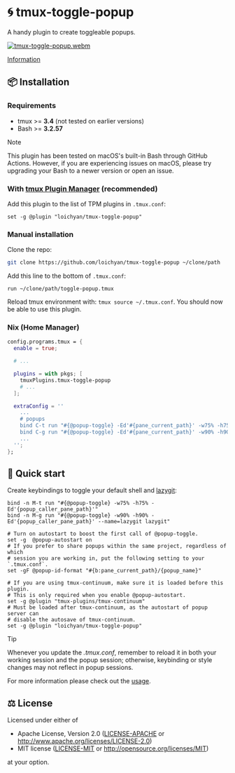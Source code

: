 # 🌀 tmux-toggle-popup

A handy plugin to create toggleable popups.

[![tmux-toggle-popup.webm](https://loichyan.github.io/dotfiles/assets/tmux-toggle-popup-thumbnail.jpg)](https://loichyan.github.io/dotfiles/assets/tmux-toggle-popup.webm)

[Information](https://github.com/loichyan/dotfiles/tree/snapshot#information)

## 📦 Installation

### Requirements

- tmux >= **3.4** (not tested on earlier versions)
- Bash >= **3.2.57**

> [!NOTE]
>
> This plugin has been tested on macOS's built-in Bash through GitHub Actions.
> However, if you are experiencing issues on macOS, please try upgrading your
> Bash to a newer version or open an issue.

### With [tmux Plugin Manager](https://github.com/tmux-plugins/tpm) (recommended)

Add this plugin to the list of TPM plugins in `.tmux.conf`:

```tmux
set -g @plugin "loichyan/tmux-toggle-popup"
```

### Manual installation

Clone the repo:

```sh
git clone https://github.com/loichyan/tmux-toggle-popup ~/clone/path
```

Add this line to the bottom of `.tmux.conf`:

```tmux
run ~/clone/path/toggle-popup.tmux
```

Reload tmux environment with: `tmux source ~/.tmux.conf`. You should now be able
to use this plugin.

### Nix (Home Manager)

```nix
config.programs.tmux = {
  enable = true;

  # ...

  plugins = with pkgs; [
    tmuxPlugins.tmux-toggle-popup
    # ...
  ];

  extraConfig = ''
    ...
    # popups
    bind C-t run "#{@popup-toggle} -Ed'#{pane_current_path}' -w75% -h75%"
    bind C-g run "#{@popup-toggle} -Ed'#{pane_current_path}' -w90% -h90% --name=lazygit lazygit"
    ...
  '';
};
```

## 🚗 Quick start

Create keybindings to toggle your default shell and
[lazygit](https://github.com/jesseduffield/lazygit):

```tmux
bind -n M-t run "#{@popup-toggle} -w75% -h75% -Ed'{popup_caller_pane_path}'"
bind -n M-g run "#{@popup-toggle} -w90% -h90% -Ed'{popup_caller_pane_path}' --name=lazygit lazygit"

# Turn on autostart to boost the first call of @popup-toggle.
set -g  @popup-autostart on
# If you prefer to share popups within the same project, regardless of which
# session you are working in, put the following setting to your `.tmux.conf`.
set -gF @popup-id-format "#{b:pane_current_path}/{popup_name}"

# If you are using tmux-continuum, make sure it is loaded before this plugin.
# This is only required when you enable @popup-autostart.
set -g @plugin "tmux-plugins/tmux-continuum"
# Must be loaded after tmux-continuum, as the autostart of popup server can
# disable the autosave of tmux-continuum.
set -g @plugin "loichyan/tmux-toggle-popup"
```

> [!TIP]
>
> Whenever you update the *.tmux.conf*, remember to reload it in both your
> working session and the popup session; otherwise, keybinding or style changes
> may not reflect in popup sessions.

For more information please check out the [usage](USAGE.md).

## ⚖️ License

Licensed under either of

- Apache License, Version 2.0 ([LICENSE-APACHE](LICENSE-APACHE) or
  <http://www.apache.org/licenses/LICENSE-2.0>)
- MIT license ([LICENSE-MIT](LICENSE-MIT) or
  <http://opensource.org/licenses/MIT>)

at your option.
